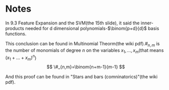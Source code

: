 # Notes 

In 9.3 Feature Expansion and the SVM(the 15th slide), it said the inner-products needed for d dimensional polynomials-$\binom{p+d}{d}$ basis functions.

This conclusion can be found in Multinomial Theorm(the wiki pdf).$\#_{n,m}$ is the number of monomials of degree $n$ on the variables $x_1,\ldots, x_m$(that means $(x_1+\ldots+x_m)^n$)
$$
\#_{n,m}=\binom{n+m-1}{m-1}
$$

And this proof can be found in "Stars and bars (comninatorics)"(the wiki pdf).

